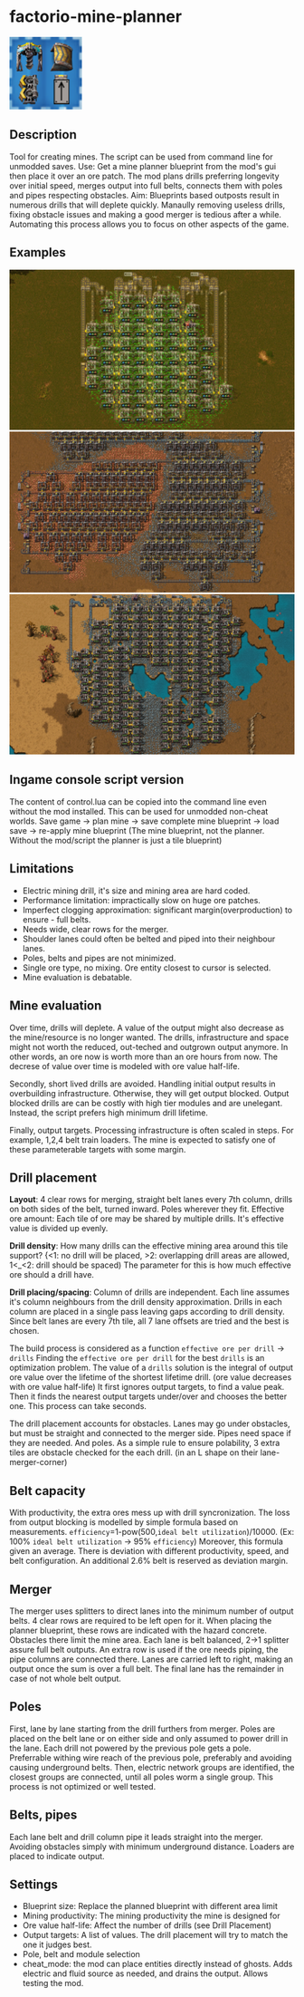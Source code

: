 # factorio-mine-planner
![alt text](thumbnail.png)

## Description
Tool for creating mines. The script can be used from command line for unmodded saves.
Use: Get a mine planner blueprint from the mod's gui then place it over an ore patch. The mod plans drills preferring longevity over initial speed, merges output into full belts, connects them with poles and pipes respecting obstacles.
Aim: Blueprints based outposts result in numerous drills that will deplete quickly. Manaully removing useless drills, fixing obstacle issues and making a good merger is tedious after a while. Automating this process allows you to focus on other aspects of the game.

## Examples
![alt text](example1.gif)
![alt text](example2.gif)
![alt text](example3.gif)

## Ingame console script version
The content of control.lua can be copied into the command line even without the mod installed. This can be used for unmodded non-cheat worlds. Save game &rarr; plan mine &rarr; save complete mine blueprint &rarr; load save &rarr; re-apply mine blueprint
(The mine blueprint, not the planner. Without the mod/script the planner is just a tile blueprint)

## Limitations
- Electric mining drill, it's size and mining area are hard coded.
- Performance limitation: impractically slow on huge ore patches.
- Imperfect clogging approximation: significant margin(overproduction) to ensure - full belts.
- Needs wide, clear rows for the merger.
- Shoulder lanes could often be belted and piped into their neighbour lanes.
- Poles, belts and pipes are not minimized.
- Single ore type, no mixing. Ore entity closest to cursor is selected.
- Mine evaluation is debatable.

## Mine evaluation
Over time, drills will deplete. A value of the output might also decrease as the mine/resource is no longer wanted. The drills, infrastructure and space might not worth the reduced, out-teched and outgrown output anymore. In other words, an ore now is worth more than an ore hours from now. The decrese of value over time is modeled with ore value half-life.

Secondly, short lived drills are avoided. Handling initial output results in overbuilding infrastructure. Otherwise, they will get output blocked. Output blocked drills are can be costly with high tier modules and are unelegant. Instead, the script prefers high minimum drill lifetime.

Finally, output targets. Processing infrastructure is often scaled in steps. For example, 1,2,4 belt train loaders. The mine is expected to satisfy one of these parameterable targets with some margin.

## Drill placement
**Layout**: 4 clear rows for merging, straight belt lanes every 7th column, drills on both sides of the belt, turned inward. Poles wherever they fit.
Effective ore amount: Each tile of ore may be shared by multiple drills. It's effective value is divided up evenly.

**Drill density**: How many drills can the effective mining area around this tile support? {<1: no drill will be placed, >2: overlapping drill areas are allowed, 1<_<2: drill should be spaced) The parameter for this is how much effective ore should a drill have.

**Drill placing/spacing**: Column of drills are independent. Each line assumes it's column neighbours from the drill density approximation. Drills in each column are placed in a single pass leaving gaps according to drill density. Since belt lanes are every 7th tile, all 7 lane offsets are tried and the best is chosen.

The build process is considered as a function `effective ore per drill` -> `drills`
Finding the `effective ore per drill` for the best `drills` is an optimization problem.
The value of a `drills` solution is the integral of output ore value over the lifetime of the shortest lifetime drill. (ore value decreases with ore value half-life)
It first ignores output targets, to find a value peak. Then it finds the nearest output targets under/over and chooses the better one. This process can take seconds.

The drill placement accounts for obstacles. Lanes may go under obstacles, but must be straight and connected to the merger side. Pipes need space if they are needed. And poles. As a simple rule to ensure polability, 3 extra tiles are obstacle checked for the each drill. (in an L shape on their lane-merger-corner)

## Belt capacity
With productivity, the extra ores mess up with drill syncronization. The loss from output blocking is modelled by simple formula based on measurements. `efficiency`=1-pow(500,`ideal belt utilization`)/10000. (Ex: 100% `ideal belt utilization` -> 95% `efficiency`)
Moreover, this formula given an average. There is deviation with different productivity, speed, and belt configuration. An additional 2.6% belt is reserved as deviation margin.

## Merger
The merger uses splitters to direct lanes into the minimum number of output belts. 4 clear rows are required to be left open for it. When placing the planner blueprint, these rows are indicated with the hazard concrete. Obstacles there limit the mine area. Each lane is belt balanced, 2->1 splitter assure full belt outputs.
An extra row is used if the ore needs piping, the pipe columns are connected there. Lanes are carried left to right, making an output once the sum is over a full belt. The final lane has the remainder in case of not whole belt output.

## Poles
First, lane by lane starting from the drill furthers from merger. Poles are placed on the belt lane or on either side and only assumed to power drill in the lane. Each drill not powered by the previous pole gets a pole. Preferrable withing wire reach of the previous pole, preferably and avoiding causing underground belts.
Then, electric network groups are identified, the closest groups are connected, until all poles worm a single group. This process is not optimized or well tested.

## Belts, pipes
Each lane belt and drill column pipe it leads straight into the merger. Avoiding obstacles simply with minimum underground distance. Loaders are placed to indicate output.

## Settings
- Blueprint size: Replace the planned blueprint with different area limit
- Mining productivity: The mining productivity the mine is designed for
- Ore value half-life: Affect the number of drills (see Drill Placement)
- Output targets: A list of values. The drill placement will try to match the one it judges best.
- Pole, belt and module selection
- cheat_mode: the mod can place entities directly instead of ghosts. Adds electric and fluid source as needed, and drains the output. Allows testing the mod.